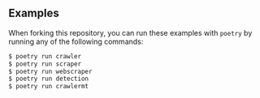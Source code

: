 ## Examples

When forking this repository, you can run these examples with `poetry` by running any of the following commands:

```bash
$ poetry run crawler
$ poetry run scraper
$ poetry run webscraper
$ poetry run detection
$ poetry run crawlermt
```